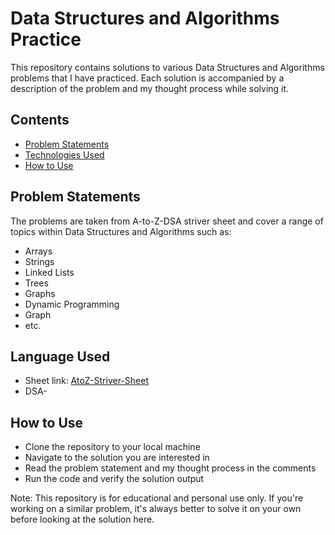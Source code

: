 # Data Structures and Algorithms Practice

This repository contains solutions to various Data Structures and Algorithms problems that I have practiced. Each solution is accompanied by a description of the problem and my thought process while solving it.

## Contents
- [Problem Statements](#problem-statements)
- [Technologies Used](#technologies-used)
- [How to Use](#how-to-use)

## Problem Statements
The problems are taken from A-to-Z-DSA striver sheet and cover a range of topics within Data Structures and Algorithms such as:
- Arrays
- Strings
- Linked Lists
- Trees
- Graphs
- Dynamic Programming
- Graph
- etc.

## Language Used
- Sheet link: [AtoZ-Striver-Sheet](https://takeuforward.org/strivers-a2z-dsa-course/strivers-a2z-dsa-course-sheet-2/) 
- DSA-

## How to Use
- Clone the repository to your local machine
- Navigate to the solution you are interested in
- Read the problem statement and my thought process in the comments
- Run the code and verify the solution output

Note: This repository is for educational and personal use only. If you're working on a similar problem, it's always better to solve it on your own before looking at the solution here.
